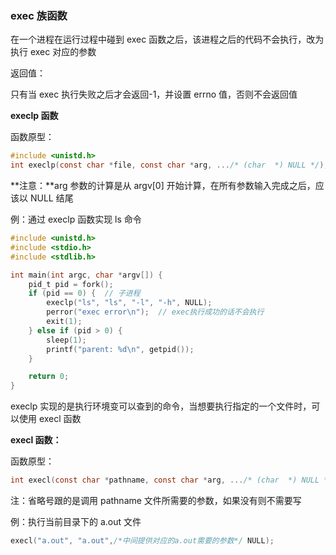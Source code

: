 ### exec 族函数

在一个进程在运行过程中碰到 exec 函数之后，该进程之后的代码不会执行，改为执行 exec 对应的参数

返回值：

只有当 exec 执行失败之后才会返回-1，并设置 errno 值，否则不会返回值

**execlp 函数**

函数原型：

```c
#include <unistd.h>
int execlp(const char *file, const char *arg, .../* (char  *) NULL */);
```

**注意：**arg 参数的计算是从 argv[0] 开始计算，在所有参数输入完成之后，应该以 NULL 结尾

例：通过 execlp 函数实现 ls 命令

```c
#include <unistd.h>
#include <stdio.h>
#include <stdlib.h>

int main(int argc, char *argv[]) {
	pid_t pid = fork();
	if (pid == 0) {  // 子进程
		execlp("ls", "ls", "-l", "-h", NULL);
		perror("exec error\n");  // exec执行成功的话不会执行
		exit(1);
	} else if (pid > 0) {
		sleep(1);
		printf("parent: %d\n", getpid());
	}

	return 0;
}
```

execlp 实现的是执行环境变可以查到的命令，当想要执行指定的一个文件时，可以使用 execl 函数

**execl 函数：**

函数原型：

```c
int execl(const char *pathname, const char *arg, .../* (char  *) NULL */);
```

注：省略号跟的是调用 pathname 文件所需要的参数，如果没有则不需要写

例：执行当前目录下的 a.out 文件

```c
execl("a.out", "a.out",/*中间提供对应的a.out需要的参数*/ NULL);
```


